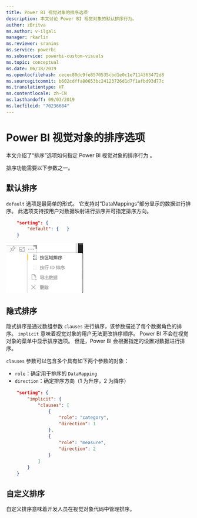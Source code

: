 ```yaml
---
title: Power BI 视觉对象的排序选项
description: 本文讨论 Power BI 视觉对象的默认排序行为。
author: zBritva
ms.author: v-ilgali
manager: rkarlin
ms.reviewer: sranins
ms.service: powerbi
ms.subservice: powerbi-custom-visuals
ms.topic: conceptual
ms.date: 06/18/2019
ms.openlocfilehash: cecec80dc9fe8570535cbd1e0c1e7114363472d8
ms.sourcegitcommit: b602cdffa80653bc24123726d1d7f1afbd93d77c
ms.translationtype: HT
ms.contentlocale: zh-CN
ms.lasthandoff: 09/03/2019
ms.locfileid: "70236684"
---
```

# <a name="sorting-options-for-power-bi-visuals"></a>Power BI 视觉对象的排序选项

本文介绍了“排序”选项如何指定 Power BI 视觉对象的排序行为  。 

排序功能需要以下参数之一。

## <a name="default-sorting"></a>默认排序

`default` 选项是最简单的形式。 它支持对“DataMappings”部分显示的数据进行排序。 此选项支持按用户对数据映射进行排序并可指定排序方向。

```json
    "sorting": {
        "default": {   }
    }
```

![上下文菜单中的排序选项](./media/sorting.png)

## <a name="implicit-sorting"></a>隐式排序

隐式排序是通过数组参数 `clauses` 进行排序，该参数描述了每个数据角色的排序。 `implicit` 意味着视觉对象的用户无法更改排序顺序。 Power BI 不会在视觉对象的菜单中显示排序选项。 但是，Power BI 会根据指定的设置对数据进行排序。

`clauses` 参数可以包含多个具有如下两个参数的对象：

- `role`：确定用于排序的 `DataMapping`
- `direction`：确定排序方向（1 为升序，2 为降序）

```json
    "sorting": {
        "implicit": {
            "clauses": [
                {
                    "role": "category",
                    "direction": 1
                },
                {
                    "role": "measure",
                    "direction": 2
                }
            ]
        }
    }
```

## <a name="custom-sorting"></a>自定义排序

自定义排序意味着开发人员在视觉对象代码中管理排序。
